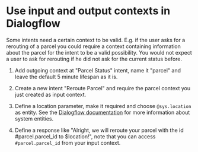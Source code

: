 # Use input and output contexts in Dialogflow

Some intents need a certain context to be valid. E.g. if the user asks for a rerouting of a parcel you could require a context containing information about the parcel for the intent to be a valid possibility. You would not expect a user to ask for rerouting if he did not ask for the current status before.

1. Add outgoing context at "Parcel Status" intent, name it "parcel" and leave the default 5 minute lifespan as it is.

2. Create a new intent "Reroute Parcel" and require the parcel context you just created as input context.

3. Define a location parameter, make it required and choose `@sys.location` as entity. See the [Dialogflow documentation](https://dialogflow.com/docs/reference/system-entities) for more information about system entities.

4. Define a response like "Alright, we will reroute your parcel with the id #parcel.parcel_id to \$location!", note that you can access `#parcel.parcel_id` from your input context.
